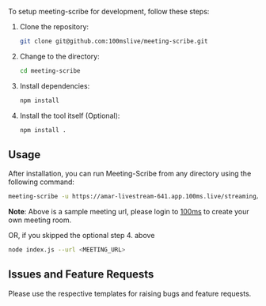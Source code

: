 To setup meeting-scribe for development, follow these steps:

1. Clone the repository:
   ```bash
   git clone git@github.com:100mslive/meeting-scribe.git
   ```
2. Change to the directory:
   ```bash
   cd meeting-scribe
   ```
3. Install dependencies:
   ```bash
   npm install
   ```
4. Install the tool itself (Optional):
   ```bash
   npm install .
   ```

## Usage

After installation, you can run Meeting-Scribe from any directory using the following command:

```bash
meeting-scribe -u https://amar-livestream-641.app.100ms.live/streaming/meeting/dcm-zlrx-pee -va 100ms
```

**Note**: Above is a sample meeting url, please login to [100ms](https://dashboard.100ms.live/) to create your own meeting room.

OR, if you skipped the optional step 4. above 
```bash
node index.js --url <MEETING_URL>
```

## Issues and Feature Requests

Please use the respective templates for raising bugs and feature requests.
